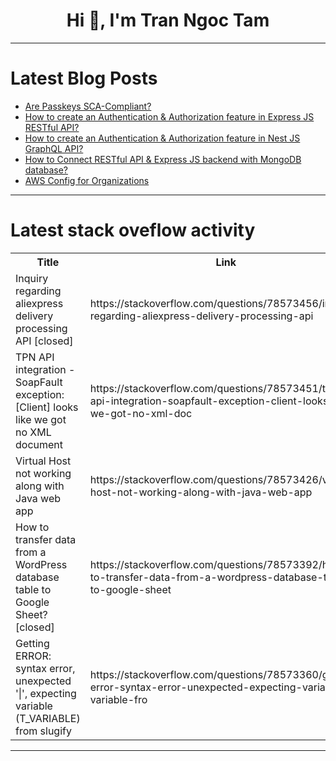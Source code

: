 <h1 align="center">Hi 👋, I'm Tran Ngoc Tam</h1>

---

# Latest Blog Posts 
<!-- BLOG-POST-LIST:START -->
- [Are Passkeys SCA-Compliant?](https://dev.to/corbado/are-passkeys-sca-compliant-12jp)
- [How to create an Authentication &amp; Authorization feature in Express JS RESTful API?](https://dev.to/nadim_ch0wdhury/how-to-create-an-authentication-authorization-feature-in-express-js-restful-api-ge8)
- [How to create an Authentication &amp; Authorization feature in Nest JS GraphQL API?](https://dev.to/nadim_ch0wdhury/how-to-create-an-authentication-authorization-feature-in-nest-js-graphql-api-35em)
- [How to Connect RESTful API &amp; Express JS backend with MongoDB database?](https://dev.to/nadim_ch0wdhury/how-to-connect-restful-api-express-js-backend-with-mongodb-database-2aaa)
- [AWS Config for Organizations](https://dev.to/diegotrujillo/aws-config-for-organizations-3i6p)
<!-- BLOG-POST-LIST:END -->

---

# Latest stack oveflow activity
<table>
  <tr><th>Title</th><th>Link</th></tr>
  <!-- STACKOVERFLOW:START --><tr><td>Inquiry regarding aliexpress delivery processing API [closed]</td><td>https://stackoverflow.com/questions/78573456/inquiry-regarding-aliexpress-delivery-processing-api</td></tr><tr><td>TPN API integration - SoapFault exception: [Client] looks like we got no XML document</td><td>https://stackoverflow.com/questions/78573451/tpn-api-integration-soapfault-exception-client-looks-like-we-got-no-xml-doc</td></tr><tr><td>Virtual Host not working along with Java web app</td><td>https://stackoverflow.com/questions/78573426/virtual-host-not-working-along-with-java-web-app</td></tr><tr><td>How to transfer data from a WordPress database table to Google Sheet? [closed]</td><td>https://stackoverflow.com/questions/78573392/how-to-transfer-data-from-a-wordpress-database-table-to-google-sheet</td></tr><tr><td>Getting ERROR: syntax error, unexpected &#39;|&#39;, expecting variable &lpar;T_VARIABLE&rpar; from slugify</td><td>https://stackoverflow.com/questions/78573360/getting-error-syntax-error-unexpected-expecting-variable-t-variable-fro</td></tr><!-- STACKOVERFLOW:END -->
</table>

---


